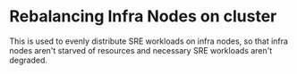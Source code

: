 # Rebalancing Infra Nodes on cluster

This is used to evenly distribute SRE workloads on infra nodes, so that infra nodes aren't starved of resources and necessary SRE workloads aren't degraded.